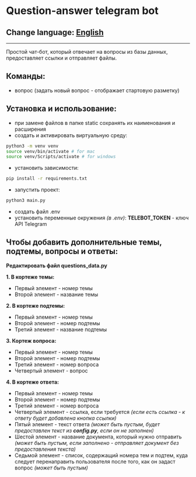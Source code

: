 # Question-answer telegram bot
## Change language: [English](README.en.md)
***
Простой чат-бот, который отвечает на вопросы из базы данных, предоставляет ссылки и отправляет файлы.

## Команды:
- вопрос (задать новый вопрос - отображает стартовую разметку)

## Установка и использование:
- при замене файлов в папке static сохранять их наименования и расширения
- создать и активировать виртуальную среду:
```sh
python3 -m venv venv
source venv/bin/activate # for mac
source venv/Scripts/activate # for windows
```
- установить зависимости:
```sh
pip install -r requirements.txt
```
- запустить проект:
```sh
python3 main.py
```
- создать файл .env
- установить переменные окружения _(в .env)_:
**TELEBOT_TOKEN** - ключ API Telegram

## Чтобы добавить дополнительные темы, подтемы, вопросы и ответы:
**Редактировать файл questions_data.py**

**1. В кортеже темы:**
- Первый элемент - номер темы
- Второй элемент - название темы

**2. В кортеже подтемы:**
- Первый элемент - номер темы
- Второй элемент - номер подтемы
- Третий элемент - название подтемы

**3. Кортеж вопроса:**
- Первый элемент - номер темы
- Второй элемент - номер подтемы
- Третий элемент - номер вопроса
- Четвертый элемент - вопрос

**4. В кортеже ответа:**
- Первый элемент - номер темы
- Второй элемент - номер подтемы
- Третий элемент - номер вопроса
- Четвертый элемент - ссылка, если требуется _(если есть ссылка - к ответу будет добавлена кнопка ссылки)_
- Пятый элемент - текст ответа _(может быть пустым, будет предоставлен текст из **config.py**, если он не заполнен)_
- Шестой элемент - название документа, который нужно отправить _(может быть пустым, если заполнено - отправляет документ без предоставления текста)_
- Седьмой элемент - список, содержащий номера тем и подтем, куда следует перенаправить пользователя после того, как он задаст вопрос _(может быть пустым)_